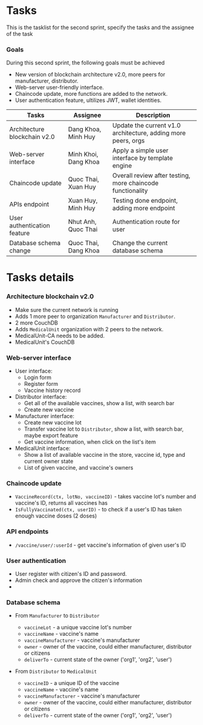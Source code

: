 # Tasks

This is the tasklist for the second sprint, specify the tasks and the assignee of the task

### Goals

During this second sprint, the following goals must be achieved 
* New version of blockchain architecture v2.0, more peers for manufacturer, distributor.
* Web-server user-friendly interface.
* Chaincode update, more functions are added to the network.
* User authentication feature, ultilizes JWT, wallet identities.

| Tasks | Assignee | Description |
| ----- | -------- | ----------- |
| Architecture blockchain v2.0 | Dang Khoa, Minh Huy | Update the current v1.0 architecture, adding more peers, orgs |
| Web-server interface | Minh Khoi, Dang Khoa | Apply a simple user interface by template engine |
| Chaincode update | Quoc Thai, Xuan Huy | Overall review after testing, more chaincode functionality |
| APIs endpoint | Xuan Huy, Minh Huy | Testing done endpoint, adding more endpoint |
| User authentication feature | Nhut Anh, Quoc Thai | Authentication route for user |
| Database schema change | Quoc Thai, Dang Khoa | Change the current database schema |

# Tasks details 

### Architecture blockchain v2.0
* Make sure the current network is running
* Adds 1 more peer to organization ```Manufacturer``` and ```Distributor```.
 * 2 more CouchDB 
* Adds ```MedicalUnit``` organization with 2 peers to the network.
 * MedicalUnit-CA needs to be added.
 * MedicalUnit's CouchDB

### Web-server interface
* User interface: 
  * Login form
  * Register form
  * Vaccine history record
* Distributor interface:
  * Get all of the available vaccines, show a list, with search bar
  * Create new vaccine
* Manufacturer interface:
  * Create new vaccine lot
  * Transfer vaccine lot to ```Distributor```, show a list, with search bar, maybe export feature
  * Get vaccine information, when click on the list's item
* MedicalUnit interface:
  * Show a list of available vaccine in the store, vaccine id, type and current owner state
  * List of given vaccine, and vaccine's owners
  
### Chaincode update
* ```VaccineRecord(ctx, lotNo, vaccineID)``` - takes vaccine lot's number and vaccine's ID, returns all vaccines has 
* ```IsFullyVaccinated(ctx, userID)``` - to check if a user's ID has taken enough vaccine doses (2 doses)

### API endpoints
* ```/vaccine/user/:userId``` - get vaccine's information of given user's ID

### User authentication
* User register with citizen's ID and password.
* Admin check and approve the citizen's information
* 

### Database schema 
* From ```Manufacturer``` to ```Distributor```

  * ```vaccineLot``` - a unique vaccine lot's number
  * ```vaccineName``` - vaccine's name
  * ```vaccineManufacturer``` - vaccine's manufacturer
  * ```owner``` - owner of the vaccine, could either manufacturer, distributor or citizens
  * ```deliverTo``` - current state of the owner ('org1', 'org2', 'user')
* From ```Distributor``` to ```MedicalUnit```

  * ```vaccineID``` - a unique ID of the vaccine
  * ```vaccineName``` - vaccine's name
  * ```vaccineManufacturer``` - vaccine's manufacturer
  * ```owner``` - owner of the vaccine, could either manufacturer, distributor or citizens
  * ```deliverTo``` - current state of the owner ('org1', 'org2', 'user')
